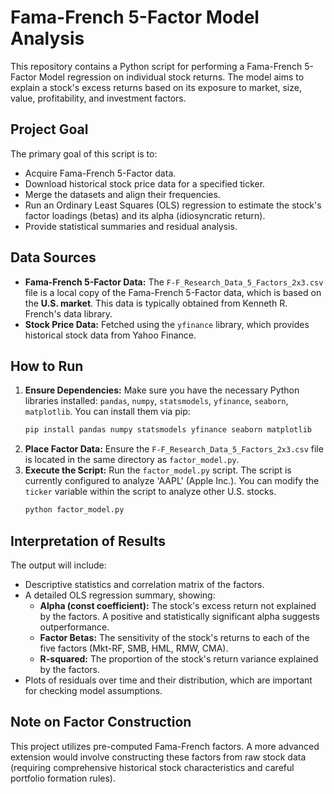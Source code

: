 # Fama-French 5-Factor Model Analysis

This repository contains a Python script for performing a Fama-French 5-Factor Model regression on individual stock returns. The model aims to explain a stock's excess returns based on its exposure to market, size, value, profitability, and investment factors.

## Project Goal

The primary goal of this script is to:
- Acquire Fama-French 5-Factor data.
- Download historical stock price data for a specified ticker.
- Merge the datasets and align their frequencies.
- Run an Ordinary Least Squares (OLS) regression to estimate the stock's factor loadings (betas) and its alpha (idiosyncratic return).
- Provide statistical summaries and residual analysis.

## Data Sources

- **Fama-French 5-Factor Data:** The `F-F_Research_Data_5_Factors_2x3.csv` file is a local copy of the Fama-French 5-Factor data, which is based on the **U.S. market**. This data is typically obtained from Kenneth R. French's data library.
- **Stock Price Data:** Fetched using the `yfinance` library, which provides historical stock data from Yahoo Finance.

## How to Run

1.  **Ensure Dependencies:** Make sure you have the necessary Python libraries installed: `pandas`, `numpy`, `statsmodels`, `yfinance`, `seaborn`, `matplotlib`. You can install them via pip:
    ```bash
    pip install pandas numpy statsmodels yfinance seaborn matplotlib
    ```
2.  **Place Factor Data:** Ensure the `F-F_Research_Data_5_Factors_2x3.csv` file is located in the same directory as `factor_model.py`.
3.  **Execute the Script:** Run the `factor_model.py` script. The script is currently configured to analyze 'AAPL' (Apple Inc.). You can modify the `ticker` variable within the script to analyze other U.S. stocks.
    ```bash
    python factor_model.py
    ```

## Interpretation of Results

The output will include:
- Descriptive statistics and correlation matrix of the factors.
- A detailed OLS regression summary, showing:
    - **Alpha (const coefficient):** The stock's excess return not explained by the factors. A positive and statistically significant alpha suggests outperformance.
    - **Factor Betas:** The sensitivity of the stock's returns to each of the five factors (Mkt-RF, SMB, HML, RMW, CMA).
    - **R-squared:** The proportion of the stock's return variance explained by the factors.
- Plots of residuals over time and their distribution, which are important for checking model assumptions.

## Note on Factor Construction

This project utilizes pre-computed Fama-French factors. A more advanced extension would involve constructing these factors from raw stock data (requiring comprehensive historical stock characteristics and careful portfolio formation rules).

